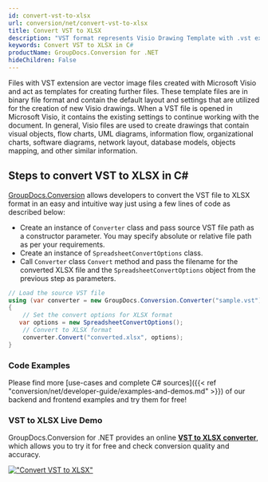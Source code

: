 ```yaml
---
id: convert-vst-to-xlsx
url: conversion/net/convert-vst-to-xlsx
title: Convert VST to XLSX
description: "VST format represents Visio Drawing Template with .vst extension. Learn how to convert VST to XLSX file programmatically in C# language using GroupDocs.Conversion for .NET library."
keywords: Convert VST to XLSX in C#
productName: GroupDocs.Conversion for .NET
hideChildren: False
---
```


Files with VST extension are vector image files created with Microsoft Visio and act as templates for creating further files. These template files are in binary file format and contain the default layout and settings that are utilized for the creation of new Visio drawings. When a VST file is opened in Microsoft Visio, it contains the existing settings to continue working with the document. In general, Visio files are used to create drawings that contain visual objects, flow charts, UML diagrams, information flow, organizational charts, software diagrams, network layout, database models, objects mapping, and other similar information.

## Steps to convert VST to XLSX in C#

[GroupDocs.Conversion](https://products.groupdocs.com/conversion/net) allows developers to convert the VST file to XLSX format in an easy and intuitive way just using a few lines of code as described below:

* Create an instance of `Converter` class and pass source VST file path as a constructor parameter. You may specify absolute or relative file path as per your requirements. 
* Create an instance of `SpreadsheetConvertOptions` class.
* Call `Converter` class `Convert` method and pass the filename for the converted XLSX file and the `SpreadsheetConvertOptions` object from the previous step as parameters.

```csharp
// Load the source VST file
using (var converter = new GroupDocs.Conversion.Converter("sample.vst"))
{
    // Set the convert options for XLSX format
   var options = new SpreadsheetConvertOptions();
    // Convert to XLSX format
    converter.Convert("converted.xlsx", options);
}
```

### Code Examples

Please find more [use-cases and complete C# sources]({{< ref "conversion/net/developer-guide/examples-and-demos.md" >}}) of our backend and frontend examples and try them for free!

### VST to XLSX Live Demo

GroupDocs.Conversion for .NET provides an online [**VST to XLSX converter**](https://products.groupdocs.app/conversion/vst-to-xlsx), which allows you to try it for free and check conversion quality and accuracy.

[!["Convert VST to XLSX"](conversion/net/images/convert-to-xlsx/convert-vst-to-xlsx.png)](https://products.groupdocs.app/conversion/vst-to-xlsx)